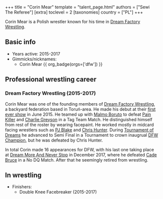 +++
title = "Corin Mear"
template = "talent_page.html"
authors = ["Sewi The Referee"]
[extra]
toclevel = 2
[taxonomies]
country = ["PL"]
+++

Corin Mear is a Polish wrestler known for his time in [Dream Factory Wrestling](@/o/dfw.md).

## Basic info

* Years active: 2015-2017
* Gimmicks/nicknames:
  - Corin Mear {{ org_badge(orgs=['dfw']) }}

## Professional wrestling career

### Dream Factory Wrestling (2015-2017)

Corin Mear was one of the founding members of [Dream Factory Wrestling](@/o/dfw.md), a backyard federation based in Toruń-area. He made his debut at their [first ever show](@/e/dfw/2015-06-20-dfw-showcase.md) in June 2015. He teamed up with [Malmo Boruto](@/w/malmo-boruto.md) to defeat [Pain Killer](@/w/pain-killer.md) and [Charlie Greyson](@/w/madman-charlie.md) in a Tag Team Match. He distinguished himself from rest of the roster by wearing facepaint. He worked mostly in midcard facing wrestlers such as [PJ Blake](@/w/pj-blake.md) and [Chris Hunter](@/w/chris-hunter.md). During [Tournament of Dreams](@/e/dfw/2016-06-11-dfw-tournament-of-dreams-1.md) he advanced to Semi Final in a Tournament to crown inaugrual [DFW Champion](@/c/dfw-championship.md), but he was defeated by Chris Hunter.

In total Corin made 16 appearances for DFW, with his last one taking place at [Dream More And Never Stop](@/e/dfw/2017-12-09-dfw-dream-more-and-never-stop.md) in December 2017, where he defeated [Cade Bruce](@/w/mister-z.md) in a No DQ Match. After that he seemingly retired from wrestling.

## In wrestling

* Finishers:
  - Double Knee Facebreaker (2015-2017)
 
